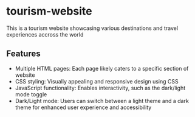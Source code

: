 # tourism-website
This is a tourism website showcasing various destinations and travel experiences accross the world

## Features
* Multiple HTML pages: Each page likely caters to a specific section of website
* CSS styling: Visually appealing and responsive design using CSS
* JavaScript functionality: Enables interactivity, such as the dark/light mode toggle
* Dark/Light mode: Users can switch between a light theme and a dark theme for enhanced user experience and accessibility
